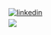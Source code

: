<a href="https://linkedin.com/in/erenturk" target="_blank">
<img src="https://img.shields.io/badge/linkedin:  Eren Erenturk-%2300acee.svg?color=405DE6&style=for-the-badge&logo=linkedin&logoColor=white" alt=linkedin style="margin-bottom: 5px;"/>
</a>
<br>
<a href="mailto:erenturkae@gmail.com" target="_blank">
<img src="https://img.shields.io/badge/gmail:  erenturkae@gmail.com-%23EA4335.svg?style=for-the-badge&logo=gmail&logoColor=white" t=mail style="margin-bottom: 5px;" />
</a>

